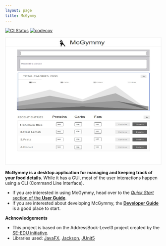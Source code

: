 ```yaml
---
layout: page
title: McGymmy
---
```


[![CI Status](https://github.com/se-edu/addressbook-level3/workflows/Java%20CI/badge.svg)](https://github.com/AY2021S1-CS2103T-W17-3/tp/actions)
[![codecov](https://codecov.io/gh/se-edu/addressbook-level3/branch/master/graph/badge.svg)](https://codecov.io/gh/AY2021S1-CS2103T-W17-3/tp)

![Ui](images/Ui.png)

**McGymmy is a desktop application for managing and keeping track of your food details.** While it has a GUI, most of the user interactions happen using a CLI (Command Line Interface).

* If you are interested in using McGymmy, head over to the [_Quick Start_ section of the **User Guide**](UserGuide.html#quick-start).
* If you are interested about developing McGymmy, the [**Developer Guide**](DeveloperGuide.html) is a good place to start.


**Acknowledgements**
* This project is based on the AddressBook-Level3 project created by the [SE-EDU initiative](https://se-education.org).
* Libraries used: [JavaFX](https://openjfx.io/), [Jackson](https://github.com/FasterXML/jackson), [JUnit5](https://github.com/junit-team/junit5)
